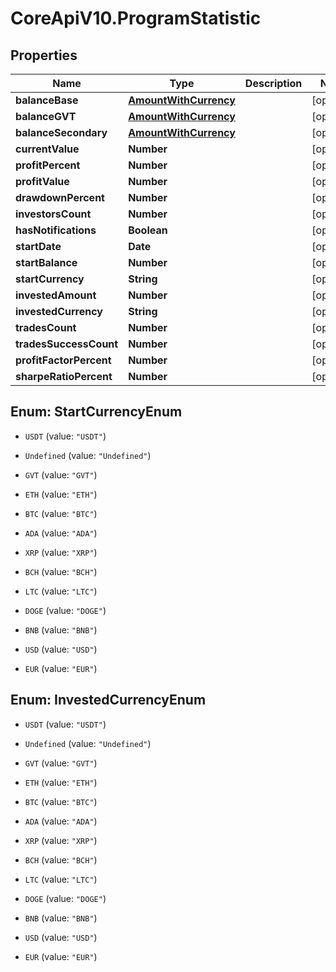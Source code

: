 # CoreApiV10.ProgramStatistic

## Properties
Name | Type | Description | Notes
------------ | ------------- | ------------- | -------------
**balanceBase** | [**AmountWithCurrency**](AmountWithCurrency.md) |  | [optional] 
**balanceGVT** | [**AmountWithCurrency**](AmountWithCurrency.md) |  | [optional] 
**balanceSecondary** | [**AmountWithCurrency**](AmountWithCurrency.md) |  | [optional] 
**currentValue** | **Number** |  | [optional] 
**profitPercent** | **Number** |  | [optional] 
**profitValue** | **Number** |  | [optional] 
**drawdownPercent** | **Number** |  | [optional] 
**investorsCount** | **Number** |  | [optional] 
**hasNotifications** | **Boolean** |  | [optional] 
**startDate** | **Date** |  | [optional] 
**startBalance** | **Number** |  | [optional] 
**startCurrency** | **String** |  | [optional] 
**investedAmount** | **Number** |  | [optional] 
**investedCurrency** | **String** |  | [optional] 
**tradesCount** | **Number** |  | [optional] 
**tradesSuccessCount** | **Number** |  | [optional] 
**profitFactorPercent** | **Number** |  | [optional] 
**sharpeRatioPercent** | **Number** |  | [optional] 


<a name="StartCurrencyEnum"></a>
## Enum: StartCurrencyEnum


* `USDT` (value: `"USDT"`)

* `Undefined` (value: `"Undefined"`)

* `GVT` (value: `"GVT"`)

* `ETH` (value: `"ETH"`)

* `BTC` (value: `"BTC"`)

* `ADA` (value: `"ADA"`)

* `XRP` (value: `"XRP"`)

* `BCH` (value: `"BCH"`)

* `LTC` (value: `"LTC"`)

* `DOGE` (value: `"DOGE"`)

* `BNB` (value: `"BNB"`)

* `USD` (value: `"USD"`)

* `EUR` (value: `"EUR"`)




<a name="InvestedCurrencyEnum"></a>
## Enum: InvestedCurrencyEnum


* `USDT` (value: `"USDT"`)

* `Undefined` (value: `"Undefined"`)

* `GVT` (value: `"GVT"`)

* `ETH` (value: `"ETH"`)

* `BTC` (value: `"BTC"`)

* `ADA` (value: `"ADA"`)

* `XRP` (value: `"XRP"`)

* `BCH` (value: `"BCH"`)

* `LTC` (value: `"LTC"`)

* `DOGE` (value: `"DOGE"`)

* `BNB` (value: `"BNB"`)

* `USD` (value: `"USD"`)

* `EUR` (value: `"EUR"`)





